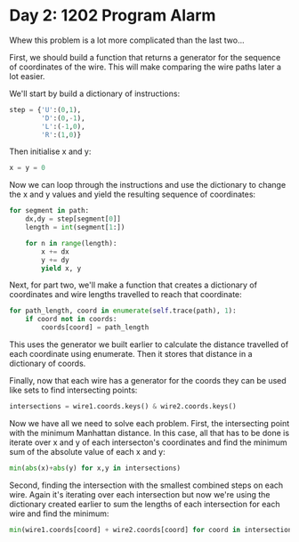 # Day 2: 1202 Program Alarm

Whew this problem is a lot more complicated than the last two...

First, we should build a function that returns a generator for the 
sequence of coordinates of the wire. This will make comparing the
wire paths later a lot easier.

We'll start by build a dictionary of instructions:

```python
step = {'U':(0,1),
        'D':(0,-1),
        'L':(-1,0),
        'R':(1,0)}
```

Then initialise x and y: 

```python
x = y = 0
```

Now we can loop through the instructions and use the dictionary to
change the x and y values and yield the resulting sequence of coordinates:

```python
for segment in path:
    dx,dy = step[segment[0]]
    length = int(segment[1:])

    for n in range(length):
        x += dx
        y += dy
        yield x, y
```

Next, for part two, we'll make a function that creates a dictionary of 
coordinates and wire lengths travelled to reach that coordinate:

```python
for path_length, coord in enumerate(self.trace(path), 1):
    if coord not in coords:
        coords[coord] = path_length
```

This uses the generator we built earlier to calculate the distance
travelled of each coordinate using enumerate. Then it stores that
distance in a dictionary of coords.

Finally, now that each wire has a generator for the coords they can
be used like sets to find intersecting points:

```python
intersections = wire1.coords.keys() & wire2.coords.keys()
```

Now we have all we need to solve each problem. First, the intersecting
point with the minimum Manhattan distance. In this case, all that has
to be done is iterate over x and y of each intersecton's coordinates
and find the minimum sum of the absolute value of each x and y:

```python
min(abs(x)+abs(y) for x,y in intersections)
```

Second, finding the intersection with the smallest combined steps on each wire.
Again it's iterating over each intersection but now we're using the dictionary
created earlier to sum the lengths of each intersection for each wire and
find the minimum:
```python
min(wire1.coords[coord] + wire2.coords[coord] for coord in intersections)
```
